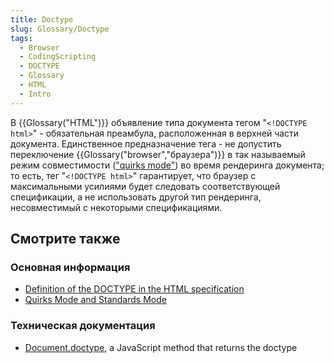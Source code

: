 ```yaml
---
title: Doctype
slug: Glossary/Doctype
tags:
  - Browser
  - CodingScripting
  - DOCTYPE
  - Glossary
  - HTML
  - Intro
---
```


В {{Glossary("HTML")}} объявление типа документа тегом "`<!DOCTYPE html>`" - обязательная преамбула, расположенная в верхней части документа. Единственное предназначение тега - не допустить переключение {{Glossary("browser","браузера")}} в так называемый режим совместимости (["quirks mode"](/ru/docs/Quirks_Mode_and_Standards_Mode)) во время рендеринга документа; то есть, тег "`<!DOCTYPE html>`" гарантирует, что браузер с максимальными усилиями будет следовать соответствующей спецификации, а не использовать другой тип рендеринга, несовместимый с некоторыми спецификациями.

## Смотрите также

### Основная информация

- [Definition of the DOCTYPE in the HTML specification](https://html.spec.whatwg.org/multipage/syntax.html#the-doctype)
- [Quirks Mode and Standards Mode](/ru/docs/Quirks_Mode_and_Standards_Mode)

### Техническая документация

- [Document.doctype](/ru/docs/Web/API/Document/doctype), a JavaScript method that returns the doctype
